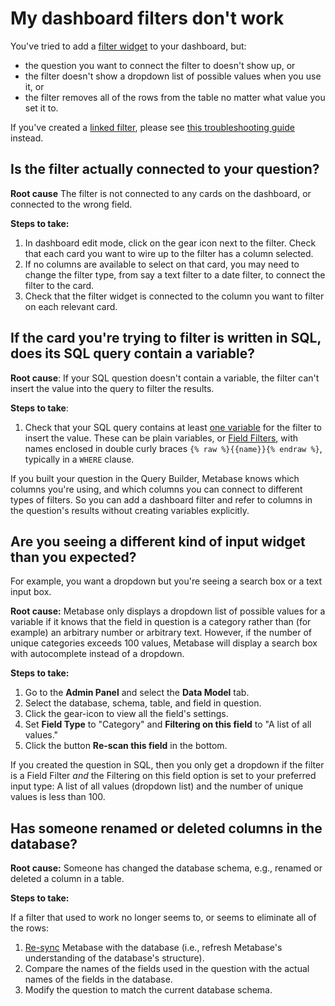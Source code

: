 # My dashboard filters don't work

You've tried to add a [filter widget][filter-widget-gloss] to your dashboard, but:

- the question you want to connect the filter to doesn't show up, or
- the filter doesn't show a dropdown list of possible values when you use it, or
- the filter removes all of the rows from the table no matter what value you set it to.

If you've created a [linked filter][linked-filter-gloss], please see [this troubleshooting guide][troubleshoot-linked-filters] instead.

## Is the filter actually connected to your question?

**Root cause** The filter is not connected to any cards on the dashboard, or connected to the wrong field.

**Steps to take:**

 1. In dashboard edit mode, click on the gear icon next to the filter. Check that each card you want to wire up to the filter has a column selected.
 2. If no columns are available to select on that card, you may need to change the filter type, from say a text filter to a date filter, to connect the filter to the card.
 3. Check that the filter widget is connected to the column you want to filter on each relevant card.

## If the card you're trying to filter is written in SQL, does its SQL query contain a variable?
 
**Root cause**: If your SQL question doesn't contain a variable, the filter can't insert the value into the query to filter the results.

**Steps to take**:

1. Check that your SQL query contains at least [one variable][sql-variable] for the filter to insert the value. These can be plain variables, or [Field Filters][field-filter], with names enclosed in double curly braces `{% raw %}{{name}}{% endraw %}`, typically in a `WHERE` clause. 

If you built your question in the Query Builder, Metabase knows which columns you're using, and which columns you can connect to different types of filters. So you can add a dashboard filter and refer to columns in the question's results without creating variables explicitly.

## Are you seeing a different kind of input widget than you expected?

For example, you want a dropdown but you're seeing a search box or a text input box.

**Root cause:** Metabase only displays a dropdown list of possible values for a variable if it knows that the field in question is a category rather than (for example) an arbitrary number or arbitrary text. However, if the number of unique categories exceeds 100 values, Metabase will display a search box with autocomplete instead of a dropdown.

**Steps to take:**

1. Go to the **Admin Panel** and select the **Data Model** tab.
2. Select the database, schema, table, and field in question.
3. Click the gear-icon to view all the field's settings.
4. Set **Field Type** to "Category" and **Filtering on this field** to "A list of all values."
5. Click the button **Re-scan this field** in the bottom.
 
If you created the question in SQL, then you only get a dropdown if the filter is a Field Filter _and_ the Filtering on this field option is set to your preferred input type: A list of all values (dropdown list) and the number of unique values is less than 100. 

## Has someone renamed or deleted columns in the database?

**Root cause:** Someone has changed the database schema, e.g., renamed or deleted a column in a table.

**Steps to take:**

If a filter that used to work no longer seems to, or seems to eliminate all of the rows:

1. [Re-sync][sync-scan] Metabase with the database (i.e., refresh Metabase's understanding of the database's structure).
2. Compare the names of the fields used in the question with the actual names of the fields in the database.
3. Modify the question to match the current database schema.

[field-filter]: /learn/sql-questions/field-filters.html
[filter-widget-gloss]: /glossary.html#filter_widget
[linked-filter-gloss]: /glossary.html#linked_filter
[sql-variable]: /learn/sql-questions/sql-variables.html
[sync-scan]: ./sync-fingerprint-scan.html
[troubleshoot-linked-filters]: ./linked-filters.html
